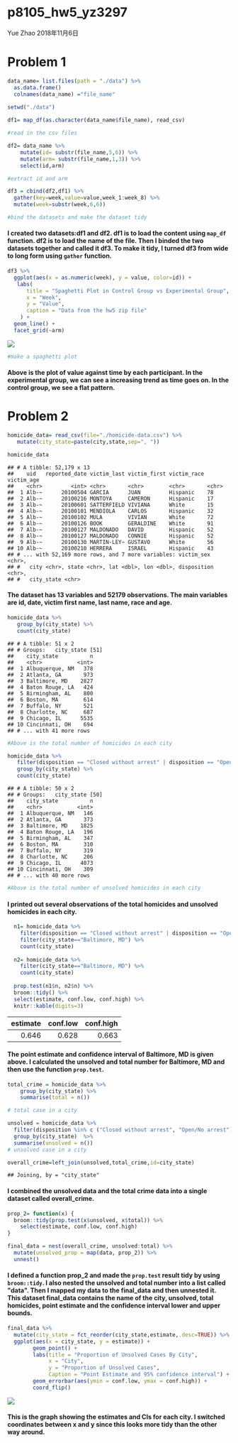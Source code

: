 p8105\_hw5\_yz3297
================
Yue Zhao
2018年11月6日

Problem 1
=========

``` r
data_name= list.files(path = "./data") %>% 
  as.data.frame()
  colnames(data_name) ="file_name"
  
setwd("./data")

df1= map_df(as.character(data_name$file_name), read_csv)

#read in the csv files

df2= data_name %>% 
    mutate(id= substr(file_name,5,6)) %>% 
    mutate(arm= substr(file_name,1,3)) %>% 
    select(id,arm)

#extract id and arm

df3 = cbind(df2,df1) %>%
  gather(key=week,value=value,week_1:week_8) %>%
  mutate(week=substr(week,6,6))

#bind the datasets and make the dataset tidy
```

#### I created two datasets:df1 and df2. df1 is to load the content using `map_df` function. df2 is to load the name of the file. Then I binded the two datasets together and called it df3. To make it tidy, I turned df3 from wide to long form using `gather` function.

``` r
df3 %>% 
  ggplot(aes(x = as.numeric(week), y = value, color=id)) + 
   labs(
      title = "Spaghetti Plot in Control Group vs Experimental Group",
      x = "Week",
      y = "Value",
      caption = "Data from the hw5 zip file"
    ) +
  geom_line() +
  facet_grid(~arm)
```

![](p8105_hw5_yz3297_files/figure-markdown_github/unnamed-chunk-2-1.png)

``` r
#make a spaghetti plot  
```

#### Above is the plot of value against time by each participant. In the experimental group, we can see a increasing trend as time goes on. In the control group, we see a flat pattern.

Problem 2
=========

``` r
homicide_data= read_csv(file="./homicide-data.csv") %>%
   mutate(city_state=paste(city,state,sep=", ")) 

homicide_data
```

    ## # A tibble: 52,179 x 13
    ##    uid   reported_date victim_last victim_first victim_race victim_age
    ##    <chr>         <int> <chr>       <chr>        <chr>       <chr>     
    ##  1 Alb-~      20100504 GARCIA      JUAN         Hispanic    78        
    ##  2 Alb-~      20100216 MONTOYA     CAMERON      Hispanic    17        
    ##  3 Alb-~      20100601 SATTERFIELD VIVIANA      White       15        
    ##  4 Alb-~      20100101 MENDIOLA    CARLOS       Hispanic    32        
    ##  5 Alb-~      20100102 MULA        VIVIAN       White       72        
    ##  6 Alb-~      20100126 BOOK        GERALDINE    White       91        
    ##  7 Alb-~      20100127 MALDONADO   DAVID        Hispanic    52        
    ##  8 Alb-~      20100127 MALDONADO   CONNIE       Hispanic    52        
    ##  9 Alb-~      20100130 MARTIN-LEY~ GUSTAVO      White       56        
    ## 10 Alb-~      20100210 HERRERA     ISRAEL       Hispanic    43        
    ## # ... with 52,169 more rows, and 7 more variables: victim_sex <chr>,
    ## #   city <chr>, state <chr>, lat <dbl>, lon <dbl>, disposition <chr>,
    ## #   city_state <chr>

#### The dataset has 13 variables and 52179 observations. The main variables are id, date, victim first name, last name, race and age.

``` r
homicide_data %>% 
   group_by(city_state) %>% 
   count(city_state)
```

    ## # A tibble: 51 x 2
    ## # Groups:   city_state [51]
    ##    city_state          n
    ##    <chr>           <int>
    ##  1 Albuquerque, NM   378
    ##  2 Atlanta, GA       973
    ##  3 Baltimore, MD    2827
    ##  4 Baton Rouge, LA   424
    ##  5 Birmingham, AL    800
    ##  6 Boston, MA        614
    ##  7 Buffalo, NY       521
    ##  8 Charlotte, NC     687
    ##  9 Chicago, IL      5535
    ## 10 Cincinnati, OH    694
    ## # ... with 41 more rows

``` r
#Above is the total number of homicides in each city

homicide_data %>% 
   filter(disposition == "Closed without arrest" | disposition == "Open/No arrest") %>% 
   group_by(city_state) %>% 
   count(city_state)
```

    ## # A tibble: 50 x 2
    ## # Groups:   city_state [50]
    ##    city_state          n
    ##    <chr>           <int>
    ##  1 Albuquerque, NM   146
    ##  2 Atlanta, GA       373
    ##  3 Baltimore, MD    1825
    ##  4 Baton Rouge, LA   196
    ##  5 Birmingham, AL    347
    ##  6 Boston, MA        310
    ##  7 Buffalo, NY       319
    ##  8 Charlotte, NC     206
    ##  9 Chicago, IL      4073
    ## 10 Cincinnati, OH    309
    ## # ... with 40 more rows

``` r
#Above is the total number of unsolved homicides in each city
```

#### I printed out several observations of the total homicides and unsolved homicides in each city.

``` r
  n1= homicide_data %>% 
    filter(disposition == "Closed without arrest" | disposition == "Open/No arrest") %>% 
    filter(city_state=="Baltimore, MD") %>% 
    count(city_state)
  
  n2= homicide_data %>% 
    filter(city_state=="Baltimore, MD") %>% 
    count(city_state)
  
  prop.test(n1$n, n2$n) %>% 
  broom::tidy() %>% 
  select(estimate, conf.low, conf.high) %>% 
  knitr::kable(digits=3)
```

|  estimate|  conf.low|  conf.high|
|---------:|---------:|----------:|
|     0.646|     0.628|      0.663|

#### The point estimate and confidence interval of Baltimore, MD is given above. I calculated the unsolved and total number for Baltimore, MD and then use the function `prop.test`.

``` r
total_crime = homicide_data %>%
    group_by(city_state) %>%
    summarise(total = n()) 

# total case in a city

unsolved = homicide_data %>%
  filter(disposition %in% c ("Closed without arrest", "Open/No arrest")) %>%
  group_by(city_state)  %>%
  summarise(unsolved = n())
# unsolved case in a city 

overall_crime=left_join(unsolved,total_crime,id=city_state)
```

    ## Joining, by = "city_state"

#### I combined the unsolved data and the total crime data into a single dataset called overall\_crime.

``` r
prop_2= function(x) {
  broom::tidy(prop.test(x$unsolved, x$total)) %>%
    select(estimate, conf.low, conf.high)
}

final_data = nest(overall_crime, unsolved:total) %>%
  mutate(unsolved_prop = map(data, prop_2)) %>% 
  unnest()
```

#### I defined a function prop\_2 and made the `prop.test` result tidy by using `broom::tidy`. I also nested the unsolved and total number into a list called "data". Then I mapped my data to the final\_data and then unnested it. This dataset final\_data contains the name of the city, unsolved, total homicides, point estimate and the confidence interval lower and upper bounds.

``` r
final_data %>% 
  mutate(city_state = fct_reorder(city_state,estimate,.desc=TRUE)) %>%
  ggplot(aes(x = city_state, y = estimate)) +
        geom_point() +
        labs(title = "Proportion of Unsolved Cases By City",
             x = "City",
             y = "Proportion of Unsolved Cases",
             Caption = "Point Estimate and 95% confidence interval") +
        geom_errorbar(aes(ymin = conf.low, ymax = conf.high)) +
        coord_flip()
```

![](p8105_hw5_yz3297_files/figure-markdown_github/unnamed-chunk-8-1.png)

#### This is the graph showing the estimates and CIs for each city. I switched coordinates between x and y since this looks more tidy than the other way around.
